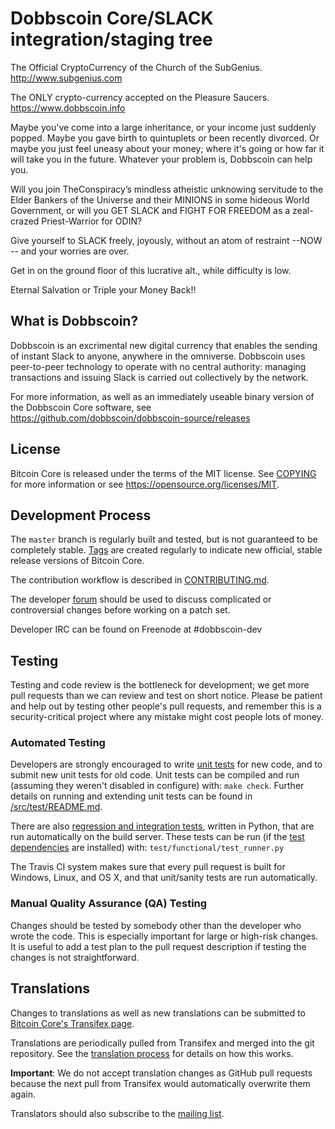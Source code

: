 Dobbscoin Core/SLACK integration/staging tree
=====================================
The Official CryptoCurrency of the Church of the SubGenius. http://www.subgenius.com

The ONLY crypto-currency accepted on the Pleasure Saucers. https://www.dobbscoin.info

Maybe you've come into a large inheritance, or your income just suddenly popped.
Maybe you gave birth to quintuplets or been recently divorced. Or maybe you just
feel uneasy about your money; where it's going or how far it will take you in the
future. Whatever your problem is, Dobbscoin can help you.

Will you join TheConspiracy’s mindless atheistic unknowing servitude to the Elder Bankers of the Universe and their MINIONS in some hideous World Government, or will you GET SLACK and FIGHT FOR FREEDOM as a zeal-crazed Priest-Warrior for ODIN?

Give yourself to SLACK freely, joyously, without an atom of restraint --NOW -- and your worries are over.

Get in on the ground floor of this lucrative alt., while difficulty is low.

Eternal Salvation or Triple your Money Back!!

What is Dobbscoin?
----------------

Dobbscoin is an excrimental new digital currency that enables the sending of
instant Slack to anyone, anywhere in the omniverse. Dobbscoin uses peer-to-peer
technology to operate with no central authority: managing transactions and
issuing Slack is carried out collectively by the network.

For more information, as well as an immediately useable binary version of
the Dobbscoin Core software, see https://github.com/dobbscoin/dobbscoin-source/releases

License
-------

Bitcoin Core is released under the terms of the MIT license. See [COPYING](COPYING) for more
information or see https://opensource.org/licenses/MIT.

Development Process
-------------------

The `master` branch is regularly built and tested, but is not guaranteed to be
completely stable. [Tags](https://github.com/dobbscoin/dobbscoin-source/tags) are created
regularly to indicate new official, stable release versions of Bitcoin Core.

The contribution workflow is described in [CONTRIBUTING.md](CONTRIBUTING.md).

The developer [forum](http://dobbscoin.info/smf)
should be used to discuss complicated or controversial changes before working
on a patch set.

Developer IRC can be found on Freenode at #dobbscoin-dev

Testing
-------

Testing and code review is the bottleneck for development; we get more pull
requests than we can review and test on short notice. Please be patient and help out by testing
other people's pull requests, and remember this is a security-critical project where any mistake might cost people
lots of money.

### Automated Testing

Developers are strongly encouraged to write [unit tests](src/test/README.md) for new code, and to
submit new unit tests for old code. Unit tests can be compiled and run
(assuming they weren't disabled in configure) with: `make check`. Further details on running
and extending unit tests can be found in [/src/test/README.md](/src/test/README.md).

There are also [regression and integration tests](/test), written
in Python, that are run automatically on the build server.
These tests can be run (if the [test dependencies](/test) are installed) with: `test/functional/test_runner.py`

The Travis CI system makes sure that every pull request is built for Windows, Linux, and OS X, and that unit/sanity tests are run automatically.

### Manual Quality Assurance (QA) Testing

Changes should be tested by somebody other than the developer who wrote the
code. This is especially important for large or high-risk changes. It is useful
to add a test plan to the pull request description if testing the changes is
not straightforward.

Translations
------------

Changes to translations as well as new translations can be submitted to
[Bitcoin Core's Transifex page](https://www.transifex.com/projects/p/bitcoin/).

Translations are periodically pulled from Transifex and merged into the git repository. See the
[translation process](doc/translation_process.md) for details on how this works.

**Important**: We do not accept translation changes as GitHub pull requests because the next
pull from Transifex would automatically overwrite them again.

Translators should also subscribe to the [mailing list](https://groups.google.com/forum/#!forum/bitcoin-translators).
